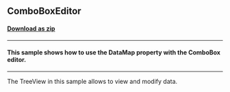 ## ComboBoxEditor
#### [Download as zip](https://grapecity.github.io/DownGit/#/home?url=https://github.com/GrapeCity/ComponentOne-WinForms-Samples/tree/master/NetFramework\TreeView\CS\ComboBoxEditor)
____
#### This sample shows how to use the DataMap property with the ComboBox editor. 
____
The TreeView in this sample allows to view and modify data. 